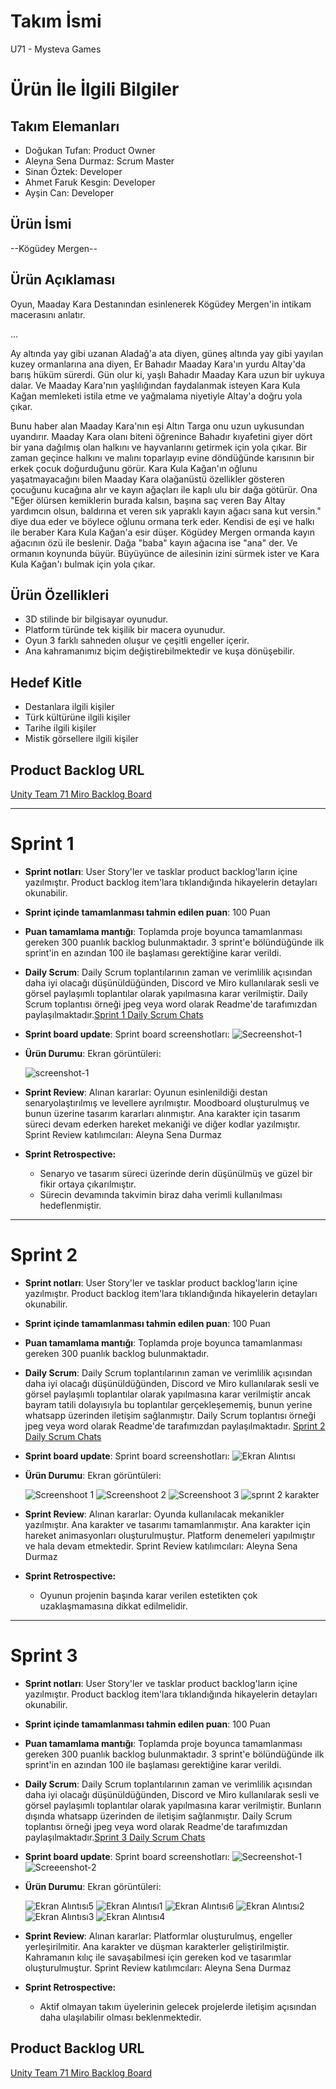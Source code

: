 # **Takım İsmi**

U71 - Mysteva Games

# Ürün İle İlgili Bilgiler

## Takım Elemanları
- Doğukan Tufan: Product Owner
- Aleyna Sena Durmaz: Scrum Master
- Sinan Öztek: Developer
- Ahmet Faruk Kesgin: Developer
- Ayşin Can: Developer

## Ürün İsmi

--Kögüdey Mergen--
 
## Ürün Açıklaması
Oyun, Maaday Kara Destanından esinlenerek Kögüdey Mergen'in intikam macerasını anlatır.

...

Ay altında yay gibi uzanan Aladağ'a ata diyen, güneş altında yay gibi yayılan kuzey ormanlarına ana diyen, Er Bahadır Maaday Kara'ın yurdu Altay'da barış hüküm sürerdi.
Gün olur ki, yaşlı Bahadır Maaday Kara uzun bir uykuya dalar. Ve Maaday Kara'nın yaşlılığından faydalanmak isteyen Kara Kula Kağan memleketi istila etme ve yağmalama niyetiyle Altay'a doğru yola çıkar.

Bunu haber alan Maaday Kara'nın eşi Altın Targa onu uzun uykusundan uyandırır. Maaday Kara olanı biteni öğrenince Bahadır kıyafetini giyer dört bir yana dağılmış olan halkını ve hayvanlarını getirmek için yola çıkar. Bir zaman geçince halkını ve malını toparlayıp evine döndüğünde karısının bir erkek çocuk doğurduğunu görür. Kara Kula Kağan'ın oğlunu yaşatmayacağını bilen Maaday Kara olağanüstü özellikler gösteren çocuğunu kucağına alır ve kayın ağaçları ile kaplı ulu bir dağa götürür. Ona "Eğer ölürsen kemiklerin burada kalsın, başına saç veren Bay Altay yardımcın olsun, baldırına et veren sık yapraklı kayın ağacı sana kut versin." diye dua eder ve böylece oğlunu ormana terk eder. Kendisi de eşi ve halkı ile beraber Kara Kula Kağan'a esir düşer. Kögüdey Mergen ormanda kayın ağacının özü ile beslenir. Dağa "baba" kayın ağacına ise "ana" der. Ve ormanın koynunda büyür. Büyüyünce de ailesinin izini sürmek ister ve Kara Kula Kağan'ı bulmak için yola çıkar.

## Ürün Özellikleri

- 3D stilinde bir bilgisayar oyunudur.
- Platform türünde tek kişilik bir macera oyunudur.
- Oyun 3 farklı sahneden oluşur ve çeşitli engeller içerir.
- Ana kahramanımız biçim değiştirebilmektedir ve kuşa dönüşebilir.

## Hedef Kitle

- Destanlara ilgili kişiler
- Türk kültürüne ilgili kişiler
- Tarihe ilgili kişiler
- Mistik görsellere ilgili kişiler

## Product Backlog URL

[Unity Team 71 Miro Backlog Board](https://miro.com/app/board/uXjVM9w5jOM=/?share_link_id=59489808086)



---

# Sprint 1

- **Sprint notları**: User Story'ler ve tasklar product backlog'ların içine yazılmıştır. Product backlog item'lara tıklandığında hikayelerin detayları okunabilir.

- **Sprint içinde tamamlanması tahmin edilen puan**: 100 Puan

- **Puan tamamlama mantığı**: Toplamda proje boyunca tamamlanması gereken 300 puanlık backlog bulunmaktadır. 3 sprint'e bölündüğünde ilk sprint'in en azından 100 ile başlaması gerektiğine karar verildi.

- **Daily Scrum**: Daily Scrum toplantılarının zaman ve verimlilik açısından daha iyi olacağı düşünüldüğünden, Discord ve Miro kullanılarak sesli ve görsel paylaşımlı toplantılar olarak yapılmasına karar verilmiştir. Daily Scrum toplantısı örneği jpeg veya word olarak Readme'de tarafımızdan paylaşılmaktadır.[Sprint 1 Daily Scrum Chats](https://docs.google.com/document/d/1bgASB4J620PAkgVM50E0bMO8tp1layfeP-CRlPfUT-E/edit)

- **Sprint board update**: Sprint board screenshotları: 
![Secreenshot-1](https://github.com/SinanOztek/Bootcamp-Game-Google-Akademi/assets/120099497/f02d883d-8495-42dd-9f6d-e70523c7f837)

- **Ürün Durumu**: Ekran görüntüleri:
  
   ![screenshot-1](https://github.com/SinanOztek/Bootcamp-Game-Google-Akademi/assets/120099497/56518717-d70c-40f3-8cf6-ade0fc4d9d26)


- **Sprint Review**: 
Alınan kararlar: Oyunun esinlenildiği destan senaryolaştırılmış ve levellere ayrılmıştır. Moodboard oluşturulmuş ve bunun üzerine tasarım kararları alınmıştır. Ana karakter için tasarım süreci devam ederken hareket mekaniği ve diğer kodlar yazılmıştır. Sprint Review katılımcıları: Aleyna Sena Durmaz

- **Sprint Retrospective:**
   - Senaryo ve tasarım süreci üzerinde derin düşünülmüş ve güzel bir fikir ortaya çıkarılmıştır.
   - Sürecin devamında takvimin biraz daha verimli kullanılması hedeflenmiştir.


---

# Sprint 2

- **Sprint notları**: User Story'ler ve tasklar product backlog'ların içine yazılmıştır. Product backlog item'lara tıklandığında hikayelerin detayları okunabilir.

- **Sprint içinde tamamlanması tahmin edilen puan**: 100 Puan

- **Puan tamamlama mantığı**: Toplamda proje boyunca tamamlanması gereken 300 puanlık backlog bulunmaktadır.

- **Daily Scrum**: Daily Scrum toplantılarının zaman ve verimlilik açısından daha iyi olacağı düşünüldüğünden, Discord ve Miro kullanılarak sesli ve görsel paylaşımlı toplantılar olarak yapılmasına karar verilmiştir ancak bayram tatili dolayısıyla bu toplantılar gerçekleşememiş, bunun yerine whatsapp üzerinden iletişim sağlanmıştır. Daily Scrum toplantısı örneği jpeg veya word olarak Readme'de tarafımızdan paylaşılmaktadır. [Sprint 2 Daily Scrum Chats](https://docs.google.com/document/d/1w0VRkKrtwFZSKtfUFliLnFvcHN05yWyW2r83kzAagG4/edit?usp=sharing)

- **Sprint board update**: Sprint board screenshotları: 
  ![Ekran Alıntısı](https://github.com/SinanOztek/Bootcamp-Game-Google-Akademi/assets/120099497/41823d38-bca6-4d5f-b3ac-5b2710625101)


- **Ürün Durumu**: Ekran görüntüleri:
  
    ![Screenshoot 1](https://github.com/SinanOztek/Bootcamp-Game-Google-Akademi/assets/120099497/46f693f3-d074-486b-9d83-f37a54747254)
    ![Screenshoot 2](https://github.com/SinanOztek/Bootcamp-Game-Google-Akademi/assets/120099497/a3ba9e63-333f-4757-9363-e68ca6a5ccef)
    ![Screenshoot 3](https://github.com/SinanOztek/Bootcamp-Game-Google-Akademi/assets/120099497/1d672926-ea6b-4c85-a471-998e53979be1)
    ![sprınt 2 karakter](https://github.com/SinanOztek/Bootcamp-Game-Google-Akademi/assets/120099497/2a83a88e-5f0c-4349-b5d4-e8c0372b0bfa)

- **Sprint Review**: 
Alınan kararlar: Oyunda kullanılacak mekanikler yazılmıştır. Ana karakter ve tasarımı tamamlanmıştır. Ana karakter için hareket animasyonları oluşturulmuştur. Platform denemeleri yapılmıştır ve hala devam etmektedir. Sprint Review katılımcıları: Aleyna Sena Durmaz

- **Sprint Retrospective:**
   - Oyunun projenin başında karar verilen estetikten çok uzaklaşmamasına dikkat edilmelidir.


---

# Sprint 3

- **Sprint notları**: User Story'ler ve tasklar product backlog'ların içine yazılmıştır. Product backlog item'lara tıklandığında hikayelerin detayları okunabilir.

- **Sprint içinde tamamlanması tahmin edilen puan**: 100 Puan

- **Puan tamamlama mantığı**: Toplamda proje boyunca tamamlanması gereken 300 puanlık backlog bulunmaktadır. 3 sprint'e bölündüğünde ilk sprint'in en azından 100 ile başlaması gerektiğine karar verildi.

- **Daily Scrum**: Daily Scrum toplantılarının zaman ve verimlilik açısından daha iyi olacağı düşünüldüğünden, Discord ve Miro kullanılarak sesli ve görsel paylaşımlı toplantılar olarak yapılmasına karar verilmiştir. Bunların dışında whatsapp üzerinden de iletişim sağlanmıştır. Daily Scrum toplantısı örneği jpeg veya word olarak Readme'de tarafımızdan paylaşılmaktadır.[Sprint 3 Daily Scrum Chats](https://docs.google.com/document/d/1lGKK0zM8O20XSKUl4pd7souaB1VMDlLTPmQvmwWCHVM/edit?usp=sharing)

- **Sprint board update**: Sprint board screenshotları: 
![Secreenshot-1](https://github.com/SinanOztek/Bootcamp-Game-Google-Akademi/assets/120099497/3c48b1ce-b965-4f36-a9a2-ffb8d659cc34)
![Screeenshot-2](https://github.com/SinanOztek/Bootcamp-Game-Google-Akademi/assets/120099497/faa5dad3-0d37-44a4-9efe-1784aa8653c6)

- **Ürün Durumu**: Ekran görüntüleri:

    ![Ekran Alıntısı5](https://github.com/SinanOztek/Bootcamp-Game-Google-Akademi/assets/120099497/7183cf97-5324-4497-85c5-12ddc5043815)
    ![Ekran Alıntısı1](https://github.com/SinanOztek/Bootcamp-Game-Google-Akademi/assets/120099497/7d20238d-98c9-46d1-a4e7-5938a2c3a7de)
    ![Ekran Alıntısı6](https://github.com/SinanOztek/Bootcamp-Game-Google-Akademi/assets/120099497/95781be3-7585-4d42-8492-7d84286de71d)
    ![Ekran Alıntısı2](https://github.com/SinanOztek/Bootcamp-Game-Google-Akademi/assets/120099497/f1d1b1c5-b551-4008-bea4-2d11c254e0f3)
    ![Ekran Alıntısı3](https://github.com/SinanOztek/Bootcamp-Game-Google-Akademi/assets/120099497/65208d6a-6de1-4e2b-8735-cd52321182a7)
    ![Ekran Alıntısı4](https://github.com/SinanOztek/Bootcamp-Game-Google-Akademi/assets/120099497/6cb4046c-68a7-4f09-845e-4c3f8c23c5b7)

- **Sprint Review**: 
Alınan kararlar: Platformlar oluşturulmuş, engeller yerleşirilmitir. Ana karakter ve düşman karakterler geliştirilmiştir. Kahramanın kılıç ile savaşabilmesi için gereken kod ve tasarımlar oluşturulmuştur. Sprint Review katılımcıları: Aleyna Sena Durmaz

- **Sprint Retrospective:**
   - Aktif olmayan takım üyelerinin gelecek projelerde iletişim açısından daha ulaşılabilir olması beklenmektedir.

## Product Backlog URL

[Unity Team 71 Miro Backlog Board](https://miro.com/app/board/uXjVM9w5jOM=/?share_link_id=59489808086)
